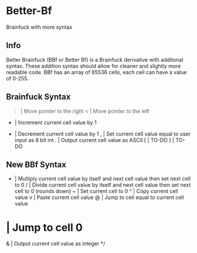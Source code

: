 # Better-Bf
Brainfuck with more syntax

Info
-----
Better Brainfuck (BBf or Better Bf) is a Brainfuck derivative with additonal syntax.
These addition syntax should allow for cleaner and slightly more readable code.
BBf has an array of 65536 cells, each cell can have a value of 0-255.

Brainfuck Syntax
-----------------
> | Move pointer to the right
< | Move pointer to the left
+ | Increment current cell value by 1
- | Decrement current cell value by 1
, | Set current cell value equal to user input as 8 bit int
. | Output current cell value as ASCII
[ | TO-DO
] | TO-DO

New BBf Syntax
---------------
* | Multiply current cell value by itself and next cell value then set next cell to 0
/ | Divide current cell value by itself and next cell value then set next cell to 0 (rounds down)
~ | Set current cell to 0
^ | Copy current cell value
v | Paste current cell value
@ | Jump to cell equal to current cell value
# | Jump to cell 0
& | Output current cell value as integer
*/
